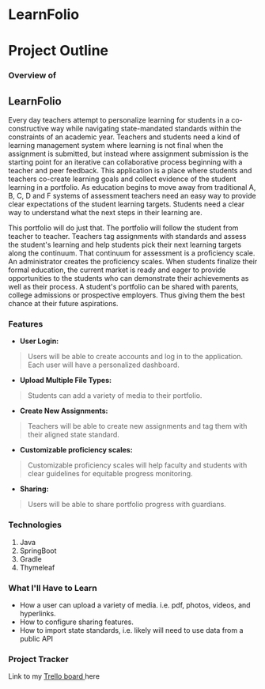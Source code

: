 # LearnFolio

# Project Outline

### Overview of
LearnFolio
----
Every day teachers attempt to personalize learning for students in a co-constructive way while navigating state-mandated 
standards within the constraints of an academic year.  Teachers and students need a kind of learning management system 
where learning is not final when the assignment is submitted, but instead where assignment submission is the starting 
point for an iterative can collaborative process beginning with a teacher and peer feedback.  This application is a place 
where students and teachers co-create learning goals and collect evidence of the student learning in a portfolio.  As 
education begins to move away from traditional A, B, C, D and F systems of assessment teachers need an easy way to 
provide clear expectations of the student learning targets.  Students need a clear way to understand what the next steps 
in their learning are.  

This portfolio will do just that.  The portfolio will follow the student from teacher to teacher.  Teachers tag 
assignments with standards and assess the student's learning and help students pick their next learning targets along 
the continuum.  That continuum for assessment is a proficiency scale.  An administrator creates the proficiency scales. 
When students finalize their formal education, the current market is ready and eager to provide opportunities to 
the students who can demonstrate their achievements as well as their process.  A student's portfolio can be shared with 
parents, college admissions or prospective employers.  Thus giving them the best chance at their future aspirations.  

### Features
- **User Login:** 
>Users will be able to create accounts and log in to the application. Each user will have a personalized dashboard.
- **Upload Multiple File Types:** 
>Students can add a variety of media to their portfolio.  
- **Create New Assignments:** 
>Teachers will be able to create new assignments and tag them with their aligned state standard. 
- **Customizable proficiency scales:** 
>Customizable proficiency scales will help faculty and students with clear guidelines for equitable progress monitoring. 
- **Sharing:** 
>Users will be able to share portfolio progress with guardians. 


### Technologies
1. Java 
2. SpringBoot
3. Gradle
4. Thymeleaf

### What I'll Have to Learn
* How a user can upload a variety of media.  i.e. pdf, photos, videos, and hyperlinks.
* How to configure sharing features.  
* How to import state standards, i.e. likely will need to use data from a public API 

### Project Tracker
Link to my [Trello board ](https://trello.com/b/aXf3ie24/liftoff-project-boardabbyhowe) here
